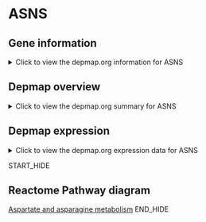 <h1>ASNS</h1>

<h2>Gene information</h2>
<details>
  <summary>Click to view the depmap.org information for ASNS</summary>
  <iframe src="https://depmap.org/portal/gene/ASNS?tab=about" style="border:none;width:100%;height:800px"></iframe>
</details>

<h2>Depmap overview</h2>
<details>
  <summary>Click to view the depmap.org summary for ASNS</summary>
  <iframe src="https://depmap.org/portal/gene/ASNS?tab=overview" style="border:none;width:100%;height:800px"></iframe>
</details>

<h2>Depmap expression</h2>
<details>
  <summary>Click to view the depmap.org expression data for ASNS</summary>
  <iframe src="https://depmap.org/portal/gene/ASNS?tab=characterization" style="border:none;width:100%;height:800px"></iframe>
</details>


START_HIDE
<h2>Reactome Pathway diagram</h2>
<a href="https://reactome.org/PathwayBrowser/#/R-HSA-8963693">Aspartate and asparagine metabolism</a>
END_HIDE


